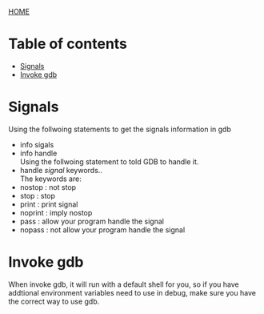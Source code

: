 [HOME](README.md)

# Table of contents
* [Signals](#Signals)
* [Invoke gdb](#Invoke-gdb)

# Signals 
Using the follwoing statements to get the signals information in gdb
* info sigals
* info handle  
Using the follwoing statement to told GDB to handle it.
* handle *signal* keywords..  
The keywords are:
* nostop : not stop
* stop : stop 
* print : print signal
* noprint : imply nostop
* pass : allow your program handle the signal
* nopass : not allow your program handle the signal

# Invoke gdb
When invoke gdb, it will run with a default shell for you, so if you
have addtional environment variables need to use in debug, make sure
you have the correct way to use gdb.

